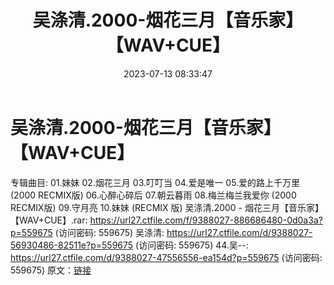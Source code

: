 ﻿---
title: 吴涤清.2000-烟花三月【音乐家】【WAV+CUE】
date: 2023-07-13 08:33:47
categories: WAV车载音乐、镜像
tags: 华语中文
---
# 吴涤清.2000-烟花三月【音乐家】【WAV+CUE】

专辑曲目:
01.妹妹
02.烟花三月
03.叮叮当
04.爱是唯一
05.爱的路上千万里 (2000 RECMIX版)
06.心醉心碎后
07.朝云暮雨
08.梅兰梅兰我爱你 (2000 RECMIX版)
09.守月亮
10.妹妹 (RECMIX 版)
吴涤清.2000 - 烟花三月【音乐家】【WAV+CUE】.rar: https://url27.ctfile.com/f/9388027-886686480-0d0a3a?p=559675
(访问密码: 559675)
吴涤清: https://url27.ctfile.com/d/9388027-56930486-82511e?p=559675
(访问密码: 559675)
44.吴--: https://url27.ctfile.com/d/9388027-47556556-ea154d?p=559675
(访问密码: 559675)
原文：[链接](https://blog.sina.com.cn/s/blog_1647c7e76010312op.html)